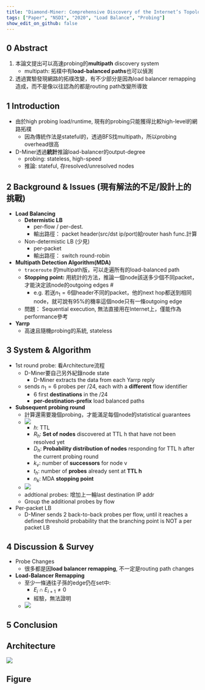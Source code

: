 ```yaml
---
title: "Diamond-Miner: Comprehensive Discovery of the Internet’s Topology Diamonds"
tags: ["Paper", "NSDI", "2020", "Load Balance", "Probing"]
show_edit_on_github: false
---
```


## 0 Abstract
1. 本論文提出可以高速probing的**multipath** discovery system
    - multipath: 拓樸中有**load-balanced paths**也可以偵測
2. 透過實驗發現網路的拓樸改變，有不少部分是因為load balancer remapping造成，而不是像以往認為的都是routing path改變所導致

## 1 Introduction
* 由於high probing load/runtime, 現有的probing只能獲得比較high-level的網路拓樸
    * 因為傳統作法是stateful的，透過BFS找multipath，所以probing overhead很高
* D-Miner透過**統計**推論load-balancer的output-degree
    * probing: stateless, high-speed
    * 推論: stateful, 存resolved/unresolved nodes

## 2 Background & Issues (現有解法的不足/設計上的挑戰)
* **Load Balancing**
    * **Determistic LB**
        * per-flow / per-dest.
        * 輸出路徑： packet header(src/dst ip/port)給router hash func.計算
    * Non-determistic LB (少見)
        * per-packet
        * 輸出路徑： switch round-robin
* **Multipath Detection Algorithm(MDA)**
    * `traceroute` 的multipath版，可以走遍所有的load-balanced path
    * **Stopping point:** 用統計的方法，推論一個node該送多少個不同packet，才能決定該node的outgoing edges #
        * e.g. 若送$n_1=6$個header不同的packet，他的next hop都送到相同node，就可說有95%的機率這個node只有一條outgoing edge
    * 問題： Sequential execution, 無法直接用在Internet上，僅能作為performance參考
* **Yarrp**
    * 高速且隨機probing的系統, stateless

## 3 System & Algorithm
* 1st round probe: 看Architecture流程
    * D-Miner要自己另外紀錄node state
        * D-Miner extracts the data from each Yarrp reply
    * sends $n_1 = 6$ probes per /24, each with a **different** flow identifier
        * 6 first **destinations** in the /24
        * **per-destination-prefix** load balanced paths
* **Subsequent probing round**
    * 計算還需要幾個probing，才能滿足每個node的statistical guarantees
    * ![](https://i.imgur.com/0FwvyHR.png)
        * $h:$ TTL
        * $R_h:$ **Set of nodes** discovered at TTL h that have not been resolved yet
        * $D_h:$ **Probability distribution of nodes** responding for TTL h after the current probing round
        * $k_v:$ number of **successors** for node v
        * $t_h:$ number of **probes** already sent at **TTL h**
        * $n_k:$ MDA **stopping point**
    * ![](https://i.imgur.com/yvlt8Pl.png)
    * addtional probes: 增加上一輪last destination IP addr
    * Group the additional probes by flow
* Per-packet LB
    * D-Miner sends 2 back-to-back probes per flow, until it reaches a defined threshold probability that the branching point is NOT a per packet LB

## 4 Discussion & Survey
* Probe Changes
    * 很多都是因**load balancer remapping**, 不一定是routing path changes
* **Load-Balancer Remapping** 
    * 至少一條通往子孫的edge仍在set中: 
        * $E_i ∩ E_{i+1} \neq 0$
        * 經驗，無法證明
    * ![](https://i.imgur.com/agaXLPM.png)

## 5 Conclusion

## Architecture

![](https://i.imgur.com/epzIPY3.png)
## Figure


